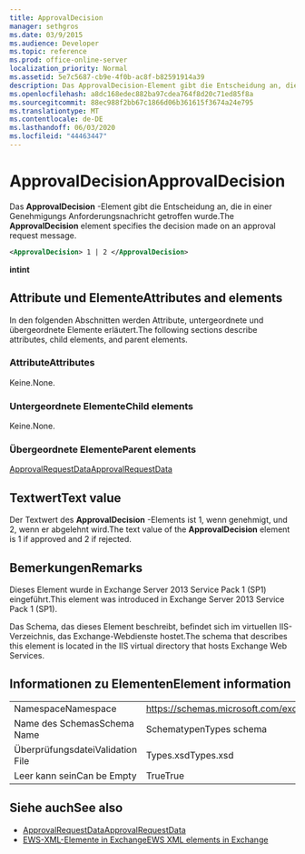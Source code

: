 ```yaml
---
title: ApprovalDecision
manager: sethgros
ms.date: 03/9/2015
ms.audience: Developer
ms.topic: reference
ms.prod: office-online-server
localization_priority: Normal
ms.assetid: 5e7c5687-cb9e-4f0b-ac8f-b82591914a39
description: Das ApprovalDecision-Element gibt die Entscheidung an, die in einer Genehmigungs Anforderungsnachricht getroffen wurde.
ms.openlocfilehash: a8dc168edec882ba97cdea764f8d20c71ed85f8a
ms.sourcegitcommit: 88ec988f2bb67c1866d06b361615f3674a24e795
ms.translationtype: MT
ms.contentlocale: de-DE
ms.lasthandoff: 06/03/2020
ms.locfileid: "44463447"
---
```

# <a name="approvaldecision"></a><span data-ttu-id="eb1a7-103">ApprovalDecision</span><span class="sxs-lookup"><span data-stu-id="eb1a7-103">ApprovalDecision</span></span>

<span data-ttu-id="eb1a7-104">Das **ApprovalDecision** -Element gibt die Entscheidung an, die in einer Genehmigungs Anforderungsnachricht getroffen wurde.</span><span class="sxs-lookup"><span data-stu-id="eb1a7-104">The **ApprovalDecision** element specifies the decision made on an approval request message.</span></span> 
  
```XML
<ApprovalDecision> 1 | 2 </ApprovalDecision>
```

 <span data-ttu-id="eb1a7-105">**int**</span><span class="sxs-lookup"><span data-stu-id="eb1a7-105">**int**</span></span>
## <a name="attributes-and-elements"></a><span data-ttu-id="eb1a7-106">Attribute und Elemente</span><span class="sxs-lookup"><span data-stu-id="eb1a7-106">Attributes and elements</span></span>

<span data-ttu-id="eb1a7-107">In den folgenden Abschnitten werden Attribute, untergeordnete und übergeordnete Elemente erläutert.</span><span class="sxs-lookup"><span data-stu-id="eb1a7-107">The following sections describe attributes, child elements, and parent elements.</span></span>
  
### <a name="attributes"></a><span data-ttu-id="eb1a7-108">Attribute</span><span class="sxs-lookup"><span data-stu-id="eb1a7-108">Attributes</span></span>

<span data-ttu-id="eb1a7-109">Keine.</span><span class="sxs-lookup"><span data-stu-id="eb1a7-109">None.</span></span>
  
### <a name="child-elements"></a><span data-ttu-id="eb1a7-110">Untergeordnete Elemente</span><span class="sxs-lookup"><span data-stu-id="eb1a7-110">Child elements</span></span>

<span data-ttu-id="eb1a7-111">Keine.</span><span class="sxs-lookup"><span data-stu-id="eb1a7-111">None.</span></span>
  
### <a name="parent-elements"></a><span data-ttu-id="eb1a7-112">Übergeordnete Elemente</span><span class="sxs-lookup"><span data-stu-id="eb1a7-112">Parent elements</span></span>

[<span data-ttu-id="eb1a7-113">ApprovalRequestData</span><span class="sxs-lookup"><span data-stu-id="eb1a7-113">ApprovalRequestData</span></span>](approvalrequestdata.md)
  
## <a name="text-value"></a><span data-ttu-id="eb1a7-114">Textwert</span><span class="sxs-lookup"><span data-stu-id="eb1a7-114">Text value</span></span>

<span data-ttu-id="eb1a7-115">Der Textwert des **ApprovalDecision** -Elements ist 1, wenn genehmigt, und 2, wenn er abgelehnt wird.</span><span class="sxs-lookup"><span data-stu-id="eb1a7-115">The text value of the **ApprovalDecision** element is 1 if approved and 2 if rejected.</span></span> 
  
## <a name="remarks"></a><span data-ttu-id="eb1a7-116">Bemerkungen</span><span class="sxs-lookup"><span data-stu-id="eb1a7-116">Remarks</span></span>

<span data-ttu-id="eb1a7-117">Dieses Element wurde in Exchange Server 2013 Service Pack 1 (SP1) eingeführt.</span><span class="sxs-lookup"><span data-stu-id="eb1a7-117">This element was introduced in Exchange Server 2013 Service Pack 1 (SP1).</span></span>
  
<span data-ttu-id="eb1a7-118">Das Schema, das dieses Element beschreibt, befindet sich im virtuellen IIS-Verzeichnis, das Exchange-Webdienste hostet.</span><span class="sxs-lookup"><span data-stu-id="eb1a7-118">The schema that describes this element is located in the IIS virtual directory that hosts Exchange Web Services.</span></span>
  
## <a name="element-information"></a><span data-ttu-id="eb1a7-119">Informationen zu Elementen</span><span class="sxs-lookup"><span data-stu-id="eb1a7-119">Element information</span></span>

|||
|:-----|:-----|
|<span data-ttu-id="eb1a7-120">Namespace</span><span class="sxs-lookup"><span data-stu-id="eb1a7-120">Namespace</span></span>  <br/> |https://schemas.microsoft.com/exchange/services/2006/types  <br/> |
|<span data-ttu-id="eb1a7-121">Name des Schemas</span><span class="sxs-lookup"><span data-stu-id="eb1a7-121">Schema Name</span></span>  <br/> |<span data-ttu-id="eb1a7-122">Schematypen</span><span class="sxs-lookup"><span data-stu-id="eb1a7-122">Types schema</span></span>  <br/> |
|<span data-ttu-id="eb1a7-123">Überprüfungsdatei</span><span class="sxs-lookup"><span data-stu-id="eb1a7-123">Validation File</span></span>  <br/> |<span data-ttu-id="eb1a7-124">Types.xsd</span><span class="sxs-lookup"><span data-stu-id="eb1a7-124">Types.xsd</span></span>  <br/> |
|<span data-ttu-id="eb1a7-125">Leer kann sein</span><span class="sxs-lookup"><span data-stu-id="eb1a7-125">Can be Empty</span></span>  <br/> |<span data-ttu-id="eb1a7-126">True</span><span class="sxs-lookup"><span data-stu-id="eb1a7-126">True</span></span>  <br/> |
   
## <a name="see-also"></a><span data-ttu-id="eb1a7-127">Siehe auch</span><span class="sxs-lookup"><span data-stu-id="eb1a7-127">See also</span></span>

- [<span data-ttu-id="eb1a7-128">ApprovalRequestData</span><span class="sxs-lookup"><span data-stu-id="eb1a7-128">ApprovalRequestData</span></span>](approvalrequestdata.md)
- [<span data-ttu-id="eb1a7-129">EWS-XML-Elemente in Exchange</span><span class="sxs-lookup"><span data-stu-id="eb1a7-129">EWS XML elements in Exchange</span></span>](ews-xml-elements-in-exchange.md)

